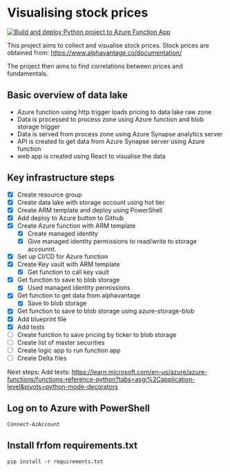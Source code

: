 # Visualising stock prices

[![Build and deploy Python project to Azure Function App](https://github.com/simonsuthers/FinanceFunctions/actions/workflows/release.yml/badge.svg)](https://github.com/simonsuthers/FinanceFunctions/actions/workflows/release.yml)

This project aims to collect and visualise stock prices. Stock prices are obtained from: https://www.alphavantage.co/documentation/

The project then aims to find correlations between prices and fundamentals.

## Basic overview of data lake
 - Azure function using http trigger loads pricing to data lake raw zone
 - Data is processed to process zone using Azure function and blob storage trigger
 - Data is served from process zone using Azure Synapse analytics server
  - API is created to get data from Azure Synapse server using Azure function
  - web app is created using React to visualise the data

## Key infrastructure steps
 - [x] Create resource group
 - [x] Create data lake with storage account using hot tier
 - [x] Create ARM template and deploy using PowerShell
 - [x] Add deploy to Azure button to Github
 - [x] Create Azure function with ARM template
    - [x] Create managed identity
    - [x] Give managed identity permissions to read/write to storage accounnt.
 - [x] Set up CI/CD for Azure function
 - [x] Create Key vault with ARM template
    - [x] Get function to call key vault
 - [x] Get function to save to blob storage
     - [x] Used managed identity permissions
 - [x] Get function to get data from alphavantage
      - [x] Save to blob storage
 - [x] Get function to save to blob storage using azure-storage-blob
 - [x] Add blueprint file
 - [x] Add tests
 - [ ] Create function to save pricing by ticker to blob storage
 - [ ] Create list of master securities
 - [ ] Create logic app to run function app
 - [ ] Create Delta files

Next steps:
Add tests:
https://learn.microsoft.com/en-us/azure/azure-functions/functions-reference-python?tabs=asgi%2Capplication-level&pivots=python-mode-decorators

## Log on to Azure with PowerShell
```
Connect-AzAccount
```

## Install frfom requirements.txt
```
pip install -r requirements.txt
```